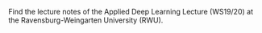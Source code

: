 Find the lecture notes of the Applied Deep Learning Lecture (WS19/20) at the Ravensburg-Weingarten University (RWU).
